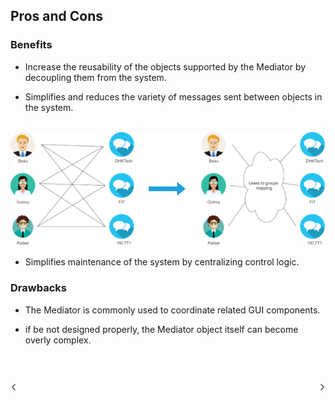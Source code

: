 ## Pros and Cons

### Benefits

- Increase the reusability of the objects supported by the Mediator by decoupling them from the system.

- Simplifies and reduces the variety of messages sent between objects in the system.

<br/>

<img src="../assets/img/04_Cons_Illustration.png"/>

<br/>

- Simplifies maintenance of the system by centralizing control logic.

### Drawbacks

- The Mediator is commonly used to coordinate related GUI components.

- if be not designed properly, the Mediator object itself can become overly complex.


<br/>
<br/>

[<img align="left" width="2%" src="./../assets/icon/previous.png"/>](./P03_Implementation.md "Implementation")
[<img align="right" width="2%" src="./../assets/icon/next.png"/>](./P05_Real_World_Application.md "Real World Application")
